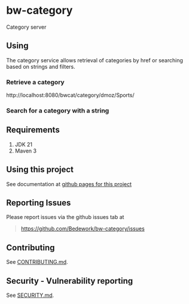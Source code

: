 # bw-category
Category server

## Using
The category service allows retrieval of categories by href or 
searching based on strings and filters.

### Retrieve a category

http://localhost:8080/bwcat/category/dmoz/Sports/

### Search for a category with a string

## Requirements

1. JDK 21
2. Maven 3

## Using this project
See documentation at [github pages for this project](https://bedework.github.io/bw-category/)

## Reporting Issues
Please report issues via the github issues tab at
> https://github.com/Bedework/bw-category/issues

## Contributing
See [CONTRIBUTING.md](CONTRIBUTING.md).

## Security - Vulnerability reporting
See [SECURITY.md](SECURITY.md).
